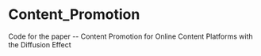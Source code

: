 # Content_Promotion
Code for the paper -- Content Promotion for Online Content Platforms with the Diffusion Effect
